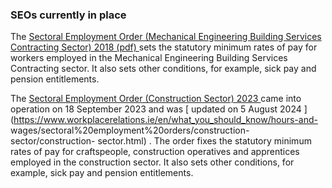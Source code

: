 ###  SEOs currently in place

The [ Sectoral Employment Order (Mechanical Engineering Building Services
Contracting Sector) 2018 (pdf)
](https://www.workplacerelations.ie/en/publications_forms/si_59_of_2018_sectoral_employment_order.pdf)
sets the statutory minimum rates of pay for workers employed in the Mechanical
Engineering Building Services Contracting sector. It also sets other
conditions, for example, sick pay and pension entitlements.

The [ Sectoral Employment Order (Construction Sector) 2023
](https://www.irishstatutebook.ie/eli/2023/si/207/made/en/print) came into
operation on 18 September 2023 and was [ updated on 5 August 2024
](https://www.workplacerelations.ie/en/what_you_should_know/hours-and-
wages/sectoral%20employment%20orders/construction-sector/construction-
sector.html) . The order fixes the statutory minimum rates of pay for
craftspeople, construction operatives and apprentices employed in the
construction sector. It also sets other conditions, for example, sick pay and
pension entitlements.
